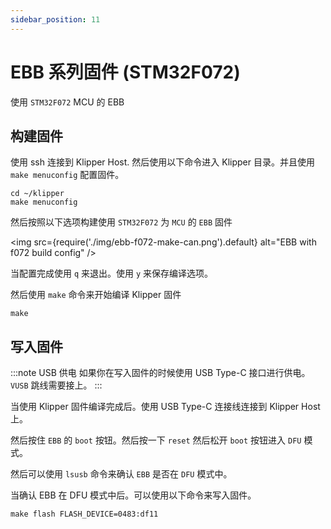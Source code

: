 ```yaml
---
sidebar_position: 11
---
```


# EBB 系列固件 (STM32F072)

使用 `STM32F072` MCU 的 EBB

## 构建固件

使用 ssh 连接到 Klipper Host. 然后使用以下命令进入 Klipper 目录。并且使用 `make menuconfig` 配置固件。

``` shell
cd ~/klipper
make menuconfig 
```

然后按照以下选项构建使用 `STM32F072` 为 `MCU` 的 `EBB` 固件

<img
    src={require('./img/ebb-f072-make-can.png').default}
    alt="EBB with f072 build config"
/>

当配置完成使用 `q` 来退出。使用 `y` 来保存编译选项。

然后使用 `make` 命令来开始编译 Klipper 固件

``` shell
make
```

## 写入固件

:::note USB 供电
如果你在写入固件的时候使用 USB Type-C 接口进行供电。`VUSB` 跳线需要接上。
:::

当使用 Klipper 固件编译完成后。使用 USB Type-C 连接线连接到 Klipper Host 上。

然后按住 `EBB` 的 `boot` 按钮。然后按一下 `reset` 然后松开 `boot` 按钮进入 `DFU` 模式。

然后可以使用 `lsusb` 命令来确认 `EBB` 是否在 `DFU` 模式中。

当确认 EBB 在 DFU 模式中后。可以使用以下命令来写入固件。

``` shell
make flash FLASH_DEVICE=0483:df11
```
